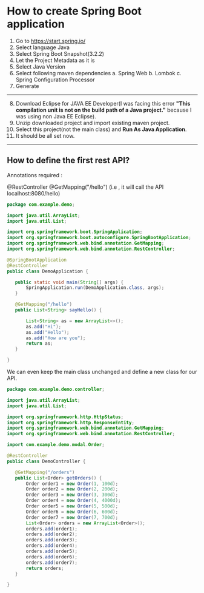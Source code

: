 # How to create Spring Boot application 

1. Go to https://start.spring.io/
2. Select language Java
3. Select Spring Boot Snapshot(3.2.2)
4. Let the Project Metadata as it is
5. Select Java Version
6. Select following maven dependencies
   a. Spring Web
   b. Lombok
   c. Spring Configuration Processor
7. Generate
---
8. Download Eclipse for JAVA EE Developer(I was facing this error <b>"This compilation unit is not on the build path of a Java project."</b> because I was using non Java EE Eclipse).
9. Unzip downloaded project and import existing maven project.
10. Select this project(not the main class) and <b>Run As Java Application</b>.
11. It should be all set now.

---
## How to define the first rest API?
 Annotations required :  
 
 @RestController 
 @GetMapping("/hello") (i.e , it will call the API localhost:8080/hello)
 
 ```JAVA 
 package com.example.demo;

import java.util.ArrayList;
import java.util.List;

import org.springframework.boot.SpringApplication;
import org.springframework.boot.autoconfigure.SpringBootApplication;
import org.springframework.web.bind.annotation.GetMapping;
import org.springframework.web.bind.annotation.RestController;

@SpringBootApplication
@RestController
public class DemoApplication {

	public static void main(String[] args) {
		SpringApplication.run(DemoApplication.class, args);
	}

	@GetMapping("/hello")
	public List<String> sayHello() {

		List<String> as = new ArrayList<>();
		as.add("Hi");
		as.add("Hello");
		as.add("How are you");
		return as;
	}

}
 
 ```
 
 We can even keep the main class unchanged and define a new class for our API.
 
 ```java
 package com.example.demo.controller;

import java.util.ArrayList;
import java.util.List;

import org.springframework.http.HttpStatus;
import org.springframework.http.ResponseEntity;
import org.springframework.web.bind.annotation.GetMapping;
import org.springframework.web.bind.annotation.RestController;

import com.example.demo.modal.Order;

@RestController
public class DemoController {

	@GetMapping("/orders")
	public List<Order> getOrders() {
		Order order1 = new Order(1, 100d);
		Order order2 = new Order(2, 200d);
		Order order3 = new Order(3, 300d);
		Order order4 = new Order(4, 4000d);
		Order order5 = new Order(5, 500d);
		Order order6 = new Order(6, 600d);
		Order order7 = new Order(7, 700d);
		List<Order> orders = new ArrayList<Order>();
		orders.add(order1);
		orders.add(order2);
		orders.add(order3);
		orders.add(order4);
		orders.add(order5);
		orders.add(order6);
		orders.add(order7);
		return orders;
	}

}
```



